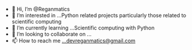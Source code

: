 - 👋 Hi, I’m @Reganmatics
- 👀 I’m interested in ...Python related projects particularly those related to scientific computing
- 🌱 I’m currently learning ...Scientific computing with Python
- 💞️ I’m looking to collaborate on ...
- 📫 How to reach me ...devreganmatics@gmail.com

<!---
Reganmatics/Reganmatics is a ✨ special ✨ repository because its `README.md` (this file) appears on your GitHub profile.
You can click the Preview link to take a look at your changes.
--->
